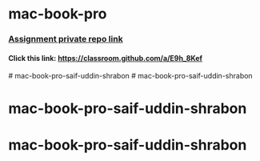 # mac-book-pro
### [Assignment private repo link](https://classroom.github.com/a/E9h_8Kef)
#### Click this link: https://classroom.github.com/a/E9h_8Kef
#   m a c - b o o k - p r o - s a i f - u d d i n - s h r a b o n  
 # mac-book-pro-saif-uddin-shrabon
# mac-book-pro-saif-uddin-shrabon
# mac-book-pro-saif-uddin-shrabon
